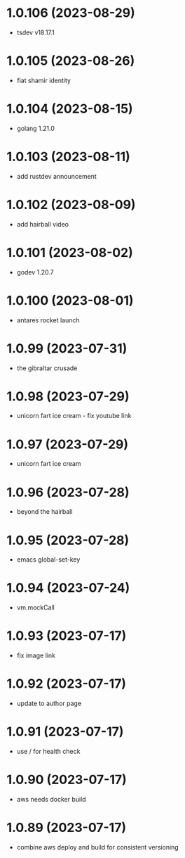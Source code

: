 # 1.0.106 (2023-08-29)

* tsdev v18.17.1

# 1.0.105 (2023-08-26)

* fiat shamir identity

# 1.0.104 (2023-08-15)

* golang 1.21.0

# 1.0.103 (2023-08-11)

* add rustdev announcement

# 1.0.102 (2023-08-09)

* add hairball video

# 1.0.101 (2023-08-02)

* godev 1.20.7

# 1.0.100 (2023-08-01)

* antares rocket launch

# 1.0.99 (2023-07-31)

* the gibraltar crusade

# 1.0.98 (2023-07-29)

* unicorn fart ice cream - fix youtube link

# 1.0.97 (2023-07-29)

* unicorn fart ice cream

# 1.0.96 (2023-07-28)

* beyond the hairball

# 1.0.95 (2023-07-28)

* emacs global-set-key

# 1.0.94 (2023-07-24)

* vm.mockCall

# 1.0.93 (2023-07-17)

* fix image link

# 1.0.92 (2023-07-17)

* update to author page

# 1.0.91 (2023-07-17)

* use / for health check

# 1.0.90 (2023-07-17) 

* aws needs docker build

# 1.0.89 (2023-07-17) 

* combine aws deploy and build for consistent versioning

